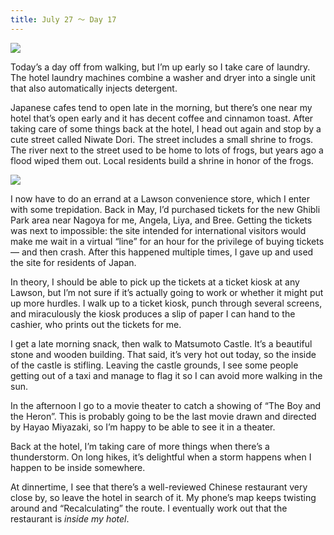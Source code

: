 ```yaml
---
title: July 27 ～ Day 17
---
```


![](./images/IMG_8610.jpg)

Today’s a day off from walking, but I’m up early so I take care of laundry. The hotel laundry machines combine a washer and dryer into a single unit that also automatically injects detergent.

Japanese cafes tend to open late in the morning, but there’s one near my hotel that’s open early and it has decent coffee and cinnamon toast. After taking care of some things back at the hotel, I head out again and stop by a cute street called Niwate Dori. The street includes a small shrine to frogs. The river next to the street used to be home to lots of frogs, but years ago a flood wiped them out. Local residents build a shrine in honor of the frogs.

![](./images/IMG_8622.jpg)

I now have to do an errand at a Lawson convenience store, which I enter with some trepidation. Back in May, I’d purchased tickets for the new Ghibli Park area near Nagoya for me, Angela, Liya, and Bree. Getting the tickets was next to impossible: the site intended for international visitors would make me wait in a virtual “line” for an hour for the privilege of buying tickets — and then crash. After this happened multiple times, I gave up and used the site for residents of Japan.

In theory, I should be able to pick up the tickets at a ticket kiosk at any Lawson, but I’m not sure if it’s actually going to work or whether it might put up more hurdles. I walk up to a ticket kiosk, punch through several screens, and miraculously the kiosk produces a slip of paper I can hand to the cashier, who prints out the tickets for me.

I get a late morning snack, then walk to Matsumoto Castle. It’s a beautiful stone and wooden building. That said, it’s very hot out today, so the inside of the castle is stifling. Leaving the castle grounds, I see some people getting out of a taxi and manage to flag it so I can avoid more walking in the sun.

In the afternoon I go to a movie theater to catch a showing of “The Boy and the Heron”. This is probably going to be the last movie drawn and directed by Hayao Miyazaki, so I’m happy to be able to see it in a theater.

Back at the hotel, I’m taking care of more things when there’s a thunderstorm. On long hikes, it’s delightful when a storm happens when I happen to be inside somewhere.

At dinnertime, I see that there’s a well-reviewed Chinese restaurant very close by, so leave the hotel in search of it. My phone’s map keeps twisting around and “Recalculating” the route. I eventually work out that the restaurant is _inside my hotel_.
